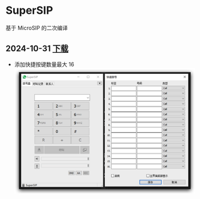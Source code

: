 # SuperSIP
基于 MicroSIP 的二次编译


## 2024-10-31 [下载](SuperSIP-2024-10-31.rar)

* 添加快捷按键数量最大 16 ![快捷按键](shortcut.png)